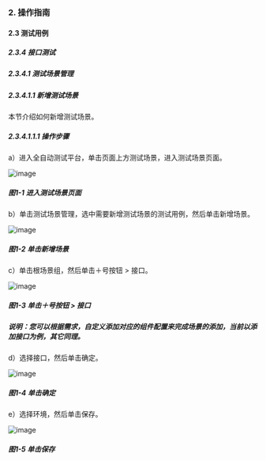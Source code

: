 ### 2. 操作指南

#### 2.3 测试用例

##### 2.3.4 接口测试

##### 2.3.4.1 测试场景管理

##### 2.3.4.1.1 新增测试场景

本节介绍如何新增测试场景。

##### 2.3.4.1.1.1 操作步骤

a）进入全自动测试平台，单击页面上方测试场景，进入测试场景页面。

![image](https://user-images.githubusercontent.com/79617492/189297430-8892345c-f42f-4799-9c07-e0da2bcb1a80.png)

##### 图1-1 进入测试场景页面

b）单击测试场景管理，选中需要新增测试场景的测试用例，然后单击新增场景。

![image](https://user-images.githubusercontent.com/79617492/189297464-b01ece52-d96b-4b2c-bb19-74b51d9a6c69.png)

##### 图1-2 单击新增场景

c）单击根场景组，然后单击＋号按钮 > 接口。

![image](https://user-images.githubusercontent.com/79617492/189297476-758ebcb3-ce95-4ca2-904a-463895b44d1c.png)

##### 图1-3 单击＋号按钮 > 接口

##### 说明：您可以根据需求，自定义添加对应的组件配置来完成场景的添加，当前以添加接口为例，其它同理。

d）选择接口，然后单击确定。

![image](https://user-images.githubusercontent.com/79617492/189297486-011e036b-31a0-4119-bb4a-9c0158e664f1.png)

##### 图1-4 单击确定

e）选择环境，然后单击保存。

![image](https://user-images.githubusercontent.com/79617492/189297497-b1d2f35a-67c1-4585-908e-8569b5706695.png)

##### 图1-5 单击保存
